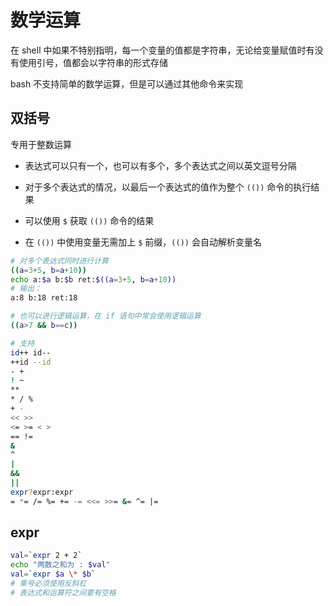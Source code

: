 # 数学运算

在 shell 中如果不特别指明，每一个变量的值都是字符串，无论给变量赋值时有没有使用引号，值都会以字符串的形式存储

bash 不支持简单的数学运算，但是可以通过其他命令来实现

## 双括号

专用于整数运算

- 表达式可以只有一个，也可以有多个，多个表达式之间以英文逗号分隔

- 对于多个表达式的情况，以最后一个表达式的值作为整个 `(())` 命令的执行结果

- 可以使用 `$` 获取 `(())` 命令的结果

- 在 `(())` 中使用变量无需加上 `$` 前缀，`(())` 会自动解析变量名

```sh
# 对多个表达式同时进行计算
((a=3+5, b=a+10))
echo a:$a b:$b ret:$((a=3+5, b=a+10))
# 输出：
a:8 b:18 ret:18

# 也可以进行逻辑运算，在 if 语句中常会使用逻辑运算
((a>7 && b==c))

# 支持
id++ id--
++id --id
- +    
! ~    
**     
* / %  
+ -    
<< >>  
<= >= < >
== !=  
&     
^  
|    
&&    
||   
expr?expr:expr
= *= /= %= += -= <<= >>= &= ^= |=
```

## expr

```sh
val=`expr 2 + 2`
echo "两数之和为 : $val"
val=`expr $a \* $b` 
# 乘号必须使用反斜杠
# 表达式和运算符之间要有空格
```